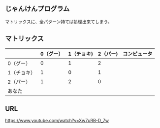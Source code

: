 ## じゃんけんプログラム
マトリックスに、全パターン持てば処理出来てしまう。

## マトリックス
|  | 0（グー） | 1（チョキ) | 2（パー) | コンピュータ |
| - | - | - | - | - |
| 0（グー） | 0 | 1 | 2 |  |
| 1（チョキ） | 1 | 0 | 1 |  |
| 2（パー） | 1 | 2 | 0 |  |
| あなた |  |  |  |  |

## URL
https://www.youtube.com/watch?v=Xw7uRB-D_7w